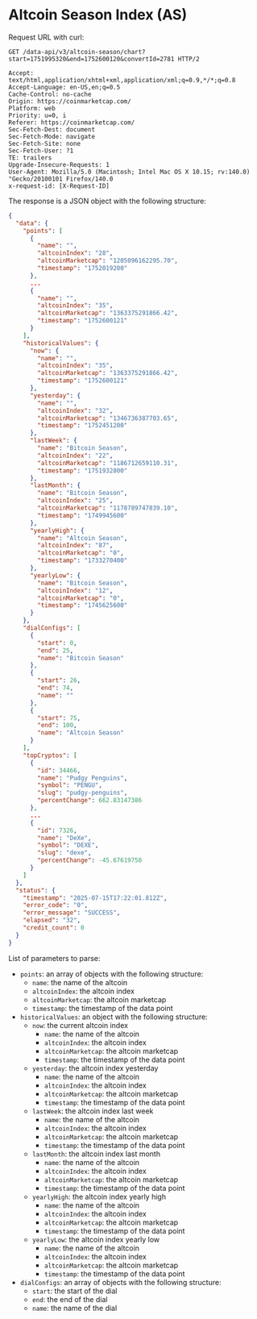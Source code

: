 # Altcoin Season Index (AS)

Request URL with curl:

```text
GET /data-api/v3/altcoin-season/chart?start=1751995320&end=1752600120&convertId=2781 HTTP/2

Accept: text/html,application/xhtml+xml,application/xml;q=0.9,*/*;q=0.8
Accept-Language: en-US,en;q=0.5
Cache-Control: no-cache
Origin: https://coinmarketcap.com/
Platform: web
Priority: u=0, i
Referer: https://coinmarketcap.com/
Sec-Fetch-Dest: document
Sec-Fetch-Mode: navigate
Sec-Fetch-Site: none
Sec-Fetch-User: ?1
TE: trailers
Upgrade-Insecure-Requests: 1
User-Agent: Mozilla/5.0 (Macintosh; Intel Mac OS X 10.15; rv:140.0) "Gecko/20100101 Firefox/140.0
x-request-id: [X-Request-ID]
```

The response is a JSON object with the following structure:

```json
{
  "data": {
    "points": [
      {
        "name": "",
        "altcoinIndex": "28",
        "altcoinMarketcap": "1205096162295.70",
        "timestamp": "1752019200"
      },
      ...
      {
        "name": "",
        "altcoinIndex": "35",
        "altcoinMarketcap": "1363375291866.42",
        "timestamp": "1752600121"
      }
    ],
    "historicalValues": {
      "now": {
        "name": "",
        "altcoinIndex": "35",
        "altcoinMarketcap": "1363375291866.42",
        "timestamp": "1752600121"
      },
      "yesterday": {
        "name": "",
        "altcoinIndex": "32",
        "altcoinMarketcap": "1346736387703.65",
        "timestamp": "1752451200"
      },
      "lastWeek": {
        "name": "Bitcoin Season",
        "altcoinIndex": "22",
        "altcoinMarketcap": "1186712659110.31",
        "timestamp": "1751932800"
      },
      "lastMonth": {
        "name": "Bitcoin Season",
        "altcoinIndex": "25",
        "altcoinMarketcap": "1178789747839.10",
        "timestamp": "1749945600"
      },
      "yearlyHigh": {
        "name": "Altcoin Season",
        "altcoinIndex": "87",
        "altcoinMarketcap": "0",
        "timestamp": "1733270400"
      },
      "yearlyLow": {
        "name": "Bitcoin Season",
        "altcoinIndex": "12",
        "altcoinMarketcap": "0",
        "timestamp": "1745625600"
      }
    },
    "dialConfigs": [
      {
        "start": 0,
        "end": 25,
        "name": "Bitcoin Season"
      },
      {
        "start": 26,
        "end": 74,
        "name": ""
      },
      {
        "start": 75,
        "end": 100,
        "name": "Altcoin Season"
      }
    ],
    "topCryptos": [
      {
        "id": 34466,
        "name": "Pudgy Penguins",
        "symbol": "PENGU",
        "slug": "pudgy-penguins",
        "percentChange": 662.83147386
      },
      ...
      {
        "id": 7326,
        "name": "DeXe",
        "symbol": "DEXE",
        "slug": "dexe",
        "percentChange": -45.67619750
      }
    ]
  },
  "status": {
    "timestamp": "2025-07-15T17:22:01.812Z",
    "error_code": "0",
    "error_message": "SUCCESS",
    "elapsed": "32",
    "credit_count": 0
  }
}
```

List of parameters to parse:

- `points`: an array of objects with the following structure:
    - `name`: the name of the altcoin
    - `altcoinIndex`: the altcoin index
    - `altcoinMarketcap`: the altcoin marketcap
    - `timestamp`: the timestamp of the data point
- `historicalValues`: an object with the following structure:
    - `now`: the current altcoin index
        - `name`: the name of the altcoin
        - `altcoinIndex`: the altcoin index
        - `altcoinMarketcap`: the altcoin marketcap
        - `timestamp`: the timestamp of the data point
    - `yesterday`: the altcoin index yesterday
        - `name`: the name of the altcoin
        - `altcoinIndex`: the altcoin index
        - `altcoinMarketcap`: the altcoin marketcap
        - `timestamp`: the timestamp of the data point
    - `lastWeek`: the altcoin index last week
        - `name`: the name of the altcoin
        - `altcoinIndex`: the altcoin index
        - `altcoinMarketcap`: the altcoin marketcap
        - `timestamp`: the timestamp of the data point
    - `lastMonth`: the altcoin index last month
        - `name`: the name of the altcoin
        - `altcoinIndex`: the altcoin index
        - `altcoinMarketcap`: the altcoin marketcap
        - `timestamp`: the timestamp of the data point
    - `yearlyHigh`: the altcoin index yearly high
        - `name`: the name of the altcoin
        - `altcoinIndex`: the altcoin index
        - `altcoinMarketcap`: the altcoin marketcap
        - `timestamp`: the timestamp of the data point
    - `yearlyLow`: the altcoin index yearly low
        - `name`: the name of the altcoin
        - `altcoinIndex`: the altcoin index
        - `altcoinMarketcap`: the altcoin marketcap
        - `timestamp`: the timestamp of the data point
- `dialConfigs`: an array of objects with the following structure:
    - `start`: the start of the dial
    - `end`: the end of the dial
    - `name`: the name of the dial